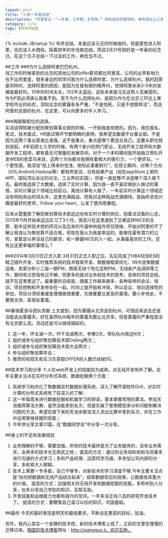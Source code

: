 ```yaml
---
layout: post
title: "入职一年香总结"
description: "阿里有云：“一年香，三年醇，五年陈。” 缤纷成长阿里相伴，唯有成长让人喜悦"
category: life
tags: [年终终结]
---
```

{% include JB/setup %}
年终总结，本是应该元旦的时候做的。但是感觉进入阿里，也应该入乡随俗，踩着财年的步伐做总结。而且3月31号刚好是一年香的纪念日，在这个日子总结一下过去的工作，再恰当不过。

##工作
###为什么选择阿里巴巴杭州。    
找工作的时候拿到的北京的其他公司的offer薪资都比阿里高，公司的业界影响力也不比阿里差。很多身边的同学问我为什么选择阿里，为什么选择杭州。我的回答是同样的，选择阿里的原因，是因为在我有限的眼界内，觉得阿里未来3-5年的发展是最好的。10年的时间太长，102年太遥远，这些未来是马总这帮人去展望的，作为P民必须承认我看不到。至于为什么选择杭州，是因为作为在北京三环边上某学校毕业的码农，深知北京的雾霾有多严重，“不是怕死，只是不想那样活”，而且阿里的总部的杭州，在这里，可以向更多的牛人学习。

###再聊聊职位的选择。    
实话说得知被分配到聚划算事业部的时候，一开始我是拒绝的。因为，我在报名，笔试，技术面试，HR面试等环节都明确的表明，我希望去数据平台事业部。不是因为这两个事业部谁比谁强，这不是重点，重点是哪个更适合自己。这要从职位规划说起，4年前硕士入学的时候，有两个新兴的热门职业，无线开发工程师和大数据开发工程师，都有着无可限量的发展空间。对于一个本科期间就开始独立带队开发WEB的老菜鸟来说，这两个方向都对我拥有着极大的吸引力，一个更好玩，一个更性感。我深信“纸上得来终觉浅，绝知此事要躬行”。在硕士期间，对两个方向（IOS,Android,Hadoop等）都有所尝试，也有结果产出（如在appStore上架的APP，国际顶尖会议的论文，工业界的实践），但是一直犹豫不决选哪个深入做下去。最终我选择了大数据，选择了实时计算，因为我一直不喜欢做别人做过的事情，实时计算这个领域比较前沿。离线计算有人做了，一年前实时计算这个领域还没有特别突出的领头羊，这里充满挑战，而我对这种挑战充满期待。我始终坚信兴趣是最好的老师，Follow your heart，认准了便风雨兼程。 
       
后来从楚墨那了解到聚划算技术部这边也有实时计算的岗位，抱着试试看的心态，2013年11月开始来这边实习了3个月。很高兴在这里遇到了正卿这样NICE的主管、剧辛这样技术控的师兄以及后来的牛逼哄哄组外师兄晓锋。开始对阿里的不了解让我误认为聚划算不适合我，但现在我认为我是幸运的。能够在最有潜力的公司，拿着足以养活自己的薪资，和一群最NICE的人一起，从事最喜欢的工作。还有比这更幸福的事情么？

###2014年3月31日正式入职
3月31日正式入职之后，先后完成了HBASE到ES的精卫插件开发、实时推荐系统的技术框架开发、聚数据框架优化、99大促聚数据运维、卖家分析小二版一期PM，商家无线个性化定制PM，无线新产品调研等工作，期间有过苦恼有过不解，但更多的是对业务和技术的思考。具体的项目总结，就不在这里累述了。最重要的总结是，随着工作越来越多，各种各样的会议、培训，项目控制和开发参杂在一起，时间上就开始有冲突。所以会议、培训选择性的参加，项目分清轻重缓急慢慢做很重要，先做重要又紧急的事情。要小步快走，不要跑太快，容易扯着蛋。

##春骑夏游与团队贡献
上文提到，因为雾霾从北京逃到杭州，可惜逃来逃去还是没能逃出雾霾天。好在虽然杭州每年的雾霾天数比北京多，但是雾霾的严重程度没有北京那么高。活动还是可以继续搞起的。

1. 这一年，环太湖一次，环千岛湖两次，参赛2次，带队杭州周边N次；
2. 组织或参与组织聚划算技术部Outing两次；
3. 组织或参与组织聚划算技术部大会两次；
4. 参与组织聚划算年会；
5. 推荐的校招生和实习生获取OFFER的人数已经破50。

##技术学习和分享
个人在web开发上的技能较为成熟，对无线开发有所了解。去年主要关注点在实时分布式系统、数据挖掘两个方面：
 
1. 系统学习和优化了聚数据实时数据处理系统、深入了解开源软件Drill，对实时计算的分布式系统有了较深入的了解;
2. 这一年每周末进行数据挖掘和机器学习的研读，基本掌握常用的算法。参加天池推荐算法大赛，虽然没能拿到名次，但是实操了使用模型来分析问题和解决问题的方法，希望在接下来的天池余额宝流入流出比赛中拿到名次，并在工作中运用掌继续握的技能；
3. 今年供分享文章31篇，在“数据同学会”中分享一次分享。


##身上的不足和发展规划
1. 业务理解的不够，需要加强，所有的技术最终是为了业务服务的，没有业务需求，会再多的技术也无用武之地；
提高的方式：通过到业务线轮岗和与同事多进行沟通的方式学习；多和产品经理、运营同学沟通，多参加公司内部的分享，多和索大人聊聊。
2. 技术上需要一专多能，自己不够专，对新技术的学习深度不够,今年主要关注点是“如何把数据和无线产品结合起来”，探索数据背后的规律，让数据发挥更大的价值。
提高的方式：加强相关的无线开发和数据挖掘的技能，多聆听别人分享，也多分享自己学到的知识，互帮互助。
3. 开发技能和运维能力也都有提升的空间。一年多没正经八百的研究开发技术了。
提高的方式：要鞭策自己温习以往的知识，巩固基础。



##最终
今天的最好表现是明天的最低要求，不断设定更高的目标，加油。

另外，我内心其实一个安静的技术控，新的技术博客上线了，之前的文章在慢慢的迁移过来。[相国的技术博客](http://xiangguo.li)网址：http://xiangguo.li。欢迎互粉。

